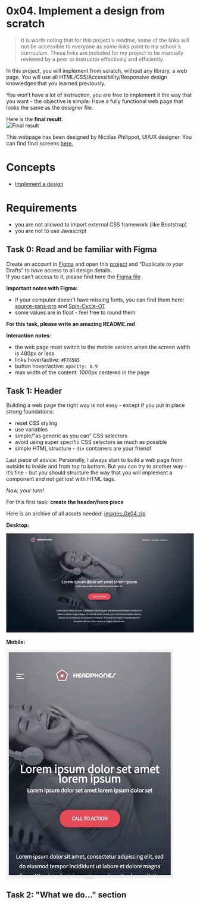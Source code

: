 # 0x04. Implement a design from scratch

> It is worth noting that for this project's readme, some of the links will not be accessible to everyone as some links point to my school's curriculum. These links are included for my project to be manually reviewed by a peer or instructor effectively and efficiently.  
  
In this project, you will implement from scratch, without any library, a web page. You will use all HTML/CSS/Accessibility/Responsive design knowledges that you learned previously.  
  
You won’t have a lot of instruction, you are free to implement it the way that you want - the objective is simple: Have a fully functional web page that looks the same as the designer file.  
  
Here is the **final result**:  
![Final result](https://holbertonintranet.s3.amazonaws.com/uploads/medias/2020/2/60df485eb772ecbad54a.jpg?X-Amz-Algorithm=AWS4-HMAC-SHA256&X-Amz-Credential=AKIARDDGGGOUWMNL5ANN%2F20210828%2Fus-east-1%2Fs3%2Faws4_request&X-Amz-Date=20210828T193530Z&X-Amz-Expires=86400&X-Amz-SignedHeaders=host&X-Amz-Signature=db004833cd37ca36d40e77cbebcef4ace7138fbc89b07659639c9e6ad365fbce)  

This webpage has been designed by Nicolas Philippot, UI/UX designer. You can find final screens [here.](https://intranet-projects-files.s3.amazonaws.com/holbertonschool-webstack/622/Archive.zip)

# Concepts
- [Implement a design](https://intranet.hbtn.io/concepts/726)

# Requirements
- you are not allowed to import external CSS framework (like Bootstrap)  
- you are not to use Javascript

## Task 0: Read and be familiar with Figma  

Create an account in [Figma](https://intranet.hbtn.io/rltoken/BQv9A-VghBpAgOlc-pVxQw) and open this [project](https://intranet.hbtn.io/rltoken/UWz3iOOx9ZSpwKRjLpYHoQ) and “Duplicate to your Drafts” to have access to all design details.  
If you can’t access to it, please find here the [Figma file](https://intranet.hbtn.io/rltoken/Ec1-9OpNim5R_yk0ZDV-_Q) 

**Important notes with Figma:**
- if your computer doesn’t have missing fonts, you can find them here: [source-sans-pro](https://intranet.hbtn.io/rltoken/JgZNK1n5wwp7vo9qRvs59Q) and [Spin-Cycle-OT](https://intranet.hbtn.io/rltoken/HCSoboS1s9MLKdF1m8EBzQ)
- some values are in float - feel free to round them  

**For this task, please write an amazing README.md**

**Interaction notes:**
- the web page must switch to the mobile version when the screen width is 480px or less
- links hover/active: ```#FF6565```
- button hover/active: ```opacity: 0.9```
- max width of the content: 1000px centered in the page  
  
## Task 1: Header  
  
Building a web page the right way is not easy - except if you put in place strong foundations:
- reset CSS styling
- use variables
- simple/“as generic as you can” CSS selectors
- avoid using super specific CSS selectors as much as possible
- simple HTML structure - ```div``` containers are your friend!  

Last piece of advice: Personally, I always start to build a web page from outside to inside and from top to bottom. But you can try to another way - it’s fine - but you should structure the way that you will implement a component and not get lost with HTML tags.  

*Now, your turn!*

For this first task: **create the header/hero piece**  
  
Here is an archive of all assets needed: [images_0x04.zip](https://holbertonintranet.s3.amazonaws.com/uploads/misc/2020/3/d1597894d79386c83b9b.zip?X-Amz-Algorithm=AWS4-HMAC-SHA256&X-Amz-Credential=AKIARDDGGGOUWMNL5ANN%2F20210828%2Fus-east-1%2Fs3%2Faws4_request&X-Amz-Date=20210828T193530Z&X-Amz-Expires=345600&X-Amz-SignedHeaders=host&X-Amz-Signature=d0b3a829db5000bd4473f5bd0b511576c252e96fd14031931a70ecbbe8c8920e)  

**Desktop:**  
  
![Desktop Picture](https://github.com/tayloradam1999/holberton-headphones/blob/main/readme_assets/desktop.gif)  

**Mobile:**  
  
![Mobile Picture](https://github.com/tayloradam1999/holberton-headphones/blob/main/readme_assets/mobile.gif)  
  
## Task 2: "What we do..." section
